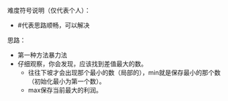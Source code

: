 难度符号说明（仅代表个人）：

 -  #代表思路顺畅，可以解决

思路：

- 第一种方法暴力法
- 仔细观察，你会发现，应该找到差值最大的数。
  - 往往下坡才会出现那个最小的数（局部的），min就是保存最小的那个数（初始化最小为第一个数）。
  - max保存当前最大的利润。